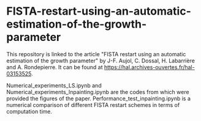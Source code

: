 # FISTA-restart-using-an-automatic-estimation-of-the-growth-parameter

This repository is linked to the article "FISTA restart using an automatic estimation of the growth parameter" by J-F. Aujol, C. Dossal, H. Labarrière and A. Rondepierre. It can be found at https://hal.archives-ouvertes.fr/hal-03153525.

Numerical_experiments_LS.ipynb and Numerical_experiments_Inpainting.ipynb are the codes from which were provided the figures of the paper. 
Performance_test_inpainting.ipynb is a numerical comparison of different FISTA restart schemes in terms of computation time.
